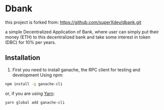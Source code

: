 # Dbank
this project is forked from: https://github.com/superXdev/dbank.git

a simple Decentralized Application of Bank, where user can simply put their money (ETH) to this decentralized bank and take some interest in token (DBC) for 10% per years.

## Installation
1. First you need to install ganache, the RPC client for testing and development
Using npm:

```Bash
npm install -g ganache-cli
```

or, if you are using [Yarn](https://yarnpkg.com/):

```Bash
yarn global add ganache-cli
```